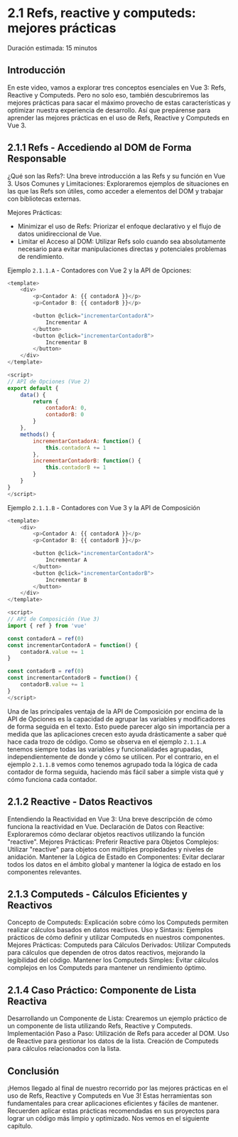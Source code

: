 # 2.1 Refs, reactive y computeds: mejores prácticas

Duración estimada: 15 minutos


## Introducción

En este video, vamos a explorar tres conceptos esenciales en Vue 3: Refs, Reactive y Computeds. Pero no solo eso, también descubriremos las mejores prácticas para sacar el máximo provecho de estas características y optimizar nuestra experiencia de desarrollo. Así que prepárense para aprender las mejores prácticas en el uso de Refs, Reactive y Computeds en Vue 3.


## 2.1.1 Refs - Accediendo al DOM de Forma Responsable

¿Qué son las Refs?: Una breve introducción a las Refs y su función en Vue 3.
Usos Comunes y Limitaciones: Exploraremos ejemplos de situaciones en las que las Refs son útiles, como acceder a elementos del DOM y trabajar con bibliotecas externas.

Mejores Prácticas:
- Minimizar el uso de Refs: Priorizar el enfoque declarativo y el flujo de datos unidireccional de Vue.
- Limitar el Acceso al DOM: Utilizar Refs solo cuando sea absolutamente necesario para evitar manipulaciones directas y potenciales problemas de rendimiento.

Ejemplo `2.1.1.A` - Contadores con Vue 2 y la API de Opciones:
```js
<template>
    <div>
        <p>Contador A: {{ contadorA }}</p>
        <p>Contador B: {{ contadorB }}</p>

        <button @click="incrementarContadorA">
            Incrementar A
        </button>
        <button @click="incrementarContadorB">
            Incrementar B
        </button>
    </div>
</template>

<script>
// API de Opciones (Vue 2)
export default {
    data() {
        return {
            contadorA: 0,
            contadorB: 0
        }
    },
    methods() {
        incrementarContadorA: function() {
            this.contadorA += 1
        },
        incrementarContadorB: function() {
            this.contadorB += 1
        }
    }
}
</script>
```

Ejemplo `2.1.1.B` - Contadores con Vue 3 y la API de Composición
```js
<template>
    <div>
        <p>Contador A: {{ contadorA }}</p>
        <p>Contador B: {{ contadorB }}</p>

        <button @click="incrementarContadorA">
            Incrementar A
        </button>
        <button @click="incrementarContadorB">
            Incrementar B
        </button>
    </div>
</template>

<script>
// API de Composición (Vue 3)
import { ref } from 'vue'

const contadorA = ref(0)
const incrementarContadorA = function() {
    contadorA.value += 1
}

const contadorB = ref(0)
const incrementarContadorB = function() {
    contadorB.value += 1
}
</script>
```

Una de las principales ventaja de la API de Composición por encima de la API de Opciones es la capacidad de agrupar las variables y modificadores de forma seguida en el texto. Esto puede parecer algo sin importancia per a medida que las aplicaciones crecen esto ayuda drásticamente a saber qué hace cada trozo de código. Como se observa en el ejemplo `2.1.1.A` tenemos siempre todas las variables y funcionalidades agrupadas, independientemente de donde y cómo se utilicen. Por el contrario, en el ejemplo `2.1.1.B` vemos como tenemos agrupado toda la lógica de cada contador de forma seguida, haciendo más fácil saber a simple vista qué y cómo funciona cada contador.


## 2.1.2 Reactive - Datos Reactivos

Entendiendo la Reactividad en Vue 3: Una breve descripción de cómo funciona la reactividad en Vue.
Declaración de Datos con Reactive: Exploraremos cómo declarar objetos reactivos utilizando la función "reactive".
Mejores Prácticas:
Preferir Reactive para Objetos Complejos: Utilizar "reactive" para objetos con múltiples propiedades y niveles de anidación.
Mantener la Lógica de Estado en Componentes: Evitar declarar todos los datos en el ámbito global y mantener la lógica de estado en los componentes relevantes.


## 2.1.3 Computeds - Cálculos Eficientes y Reactivos

Concepto de Computeds: Explicación sobre cómo los Computeds permiten realizar cálculos basados en datos reactivos.
Uso y Sintaxis: Ejemplos prácticos de cómo definir y utilizar Computeds en nuestros componentes.
Mejores Prácticas:
Computeds para Cálculos Derivados: Utilizar Computeds para cálculos que dependen de otros datos reactivos, mejorando la legibilidad del código.
Mantener los Computeds Simples: Evitar cálculos complejos en los Computeds para mantener un rendimiento óptimo.


## 2.1.4 Caso Práctico: Componente de Lista Reactiva

Desarrollando un Componente de Lista: Crearemos un ejemplo práctico de un componente de lista utilizando Refs, Reactive y Computeds.
Implementación Paso a Paso:
Utilización de Refs para acceder al DOM.
Uso de Reactive para gestionar los datos de la lista.
Creación de Computeds para cálculos relacionados con la lista.


## Conclusión

¡Hemos llegado al final de nuestro recorrido por las mejores prácticas en el uso de Refs, Reactive y Computeds en Vue 3! Estas herramientas son fundamentales para crear aplicaciones eficientes y fáciles de mantener. Recuerden aplicar estas prácticas recomendadas en sus proyectos para lograr un código más limpio y optimizado. Nos vemos en el siguiente capítulo.
